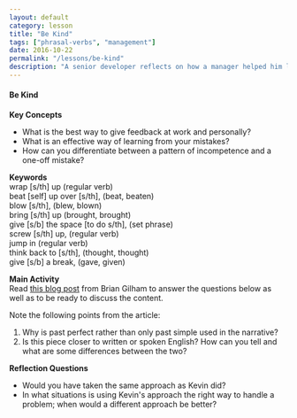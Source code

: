 ```yaml
---
layout: default
category: lesson
title: "Be Kind"
tags: ["phrasal-verbs", "management"]
date: 2016-10-22
permalink: "/lessons/be-kind"
description: "A senior developer reflects on how a manager helped him learn from an early mistake."
---
```

#### Be Kind 

**Key Concepts**  
- What is the best way to give feedback at work and personally?  
- What is an effective way of learning from your mistakes?  
- How can you differentiate between a pattern of incompetence and a one-off mistake? 

**Keywords**  
wrap [s/th] up (regular verb)  
beat [self] up over [s/th], (beat, beaten)  
blow [s/th], (blew, blown)  
bring [s/th] up (brought, brought)  
give [s/b] the space [to do s/th], (set phrase)  
screw [s/th] up, (regular verb)  
jump in (regular verb)  
think back to [s/th], (thought, thought)  
give [s/b] a break, (gave, given)  

**Main Activity**  
Read [this blog post](https://www.briangilham.com/blog/2016/10/10/be-kind) from Brian Gilham to answer the questions below as well as to be ready to discuss the content. 

Note the following points from the article:  
1. Why is past perfect rather than only past simple used in the narrative?   
2. Is this piece closer to written or spoken English? How can you tell and what are some differences between the two?  

**Reflection Questions**  
- Would you have taken the same approach as Kevin did?  
- In what situations is using Kevin's approach the right way to handle a problem; when would a different approach be better? 